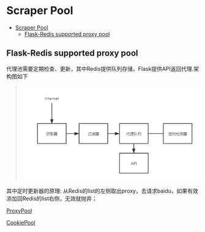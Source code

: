 # Scraper Pool

- [Scraper Pool](#scraper-pool)
  - [Flask-Redis supported proxy pool](#flask-redis-supported-proxy-pool)

## Flask-Redis supported proxy pool

代理池需要定期检查、更新，其中Redis提供队列存储，Flask提供API返回代理.架构图如下
> ![](res/proxy_pool01.png)

其中定时更新器的原理: 从Redis的list的左侧取出proxy，去请求baidu，如果有效添加回Redis的list右侧，无效就抛弃；

[ProxyPool](https://github.com/Python3WebSpider/ProxyPool)

[CookiePool](https://github.com/Germey/CookiesPool)